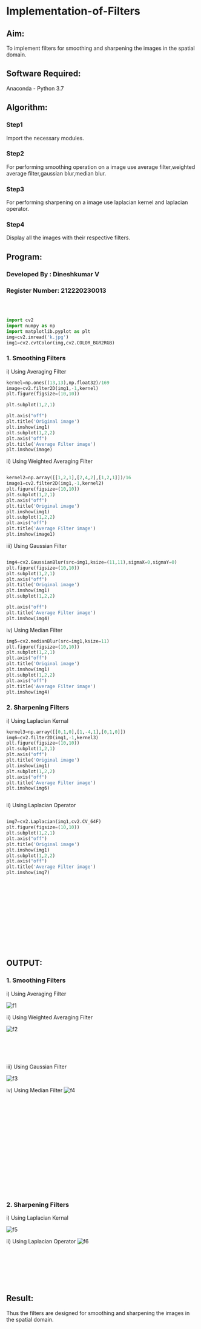 # Implementation-of-Filters
## Aim:
To implement filters for smoothing and sharpening the images in the spatial domain.

## Software Required:
Anaconda - Python 3.7

## Algorithm:
### Step1
Import the necessary modules.
### Step2
For performing smoothing operation on a image use average filter,weighted average filter,gaussian blur,median blur.

### Step3
For performing sharpening on a image use laplacian kernel and laplacian operator.

### Step4
Display all the images with their respective filters.

## Program:
### Developed By   : Dineshkumar V
### Register Number: 212220230013
</br>

```Python

import cv2
import numpy as np
import matplotlib.pyplot as plt
img=cv2.imread('k.jpg')
img1=cv2.cvtColor(img,cv2.COLOR_BGR2RGB)

```

### 1. Smoothing Filters

i) Using Averaging Filter
```Python
kernel=np.ones((13,13),np.float32)/169
image=cv2.filter2D(img1,-1,kernel)
plt.figure(figsize=(10,10))

plt.subplot(1,2,1)

plt.axis("off")
plt.title('Original image')
plt.imshow(img1)
plt.subplot(1,2,2)
plt.axis("off")
plt.title('Average Filter image')
plt.imshow(image)


```
ii) Using Weighted Averaging Filter
```Python

kernel2=np.array([[1,2,1],[2,4,2],[1,2,1]])/16
image1=cv2.filter2D(img1,-1,kernel2)
plt.figure(figsize=(10,10))
plt.subplot(1,2,1)
plt.axis("off")
plt.title('Original image')
plt.imshow(img1)
plt.subplot(1,2,2)
plt.axis("off")
plt.title('Average Filter image')
plt.imshow(image1)


```
iii) Using Gaussian Filter
```Python

img4=cv2.GaussianBlur(src=img1,ksize=(11,11),sigmaX=0,sigmaY=0)
plt.figure(figsize=(10,10))
plt.subplot(1,2,1)
plt.axis("off")
plt.title('Original image')
plt.imshow(img1)
plt.subplot(1,2,2)

plt.axis("off")
plt.title('Average Filter image')
plt.imshow(img4)


```






iv) Using Median Filter
```Python
img5=cv2.medianBlur(src=img1,ksize=11)
plt.figure(figsize=(10,10))
plt.subplot(1,2,1)
plt.axis("off")
plt.title('Original image')
plt.imshow(img1)
plt.subplot(1,2,2)
plt.axis("off")
plt.title('Average Filter image')
plt.imshow(img4)


```

### 2. Sharpening Filters
i) Using Laplacian Kernal
```Python
kernel3=np.array([[0,1,0],[1,-4,1],[0,1,0]])
img6=cv2.filter2D(img1,-1,kernel3)
plt.figure(figsize=(10,10))
plt.subplot(1,2,1)
plt.axis("off")
plt.title('Original image')
plt.imshow(img1)
plt.subplot(1,2,2)
plt.axis("off")
plt.title('Average Filter image')
plt.imshow(img6)



```
ii) Using Laplacian Operator
```Python

img7=cv2.Laplacian(img1,cv2.CV_64F)
plt.figure(figsize=(10,10))
plt.subplot(1,2,1)
plt.axis("off")
plt.title('Original image')
plt.imshow(img1)
plt.subplot(1,2,2)
plt.axis("off")
plt.title('Average Filter image')
plt.imshow(img7)



```

## <br/><br/><br/><br/><br/><br/><br/>OUTPUT:
### 1. Smoothing Filters

i) Using Averaging Filter

![f1](https://user-images.githubusercontent.com/75235789/167658716-83b5ba29-65b6-43e4-a496-cf2dd2a69af7.jpg)


ii) Using Weighted Averaging Filter

![f2](https://user-images.githubusercontent.com/75235789/167658713-38b1b6e4-5237-4890-bb5d-777a87b02bb9.jpg)

<br/><br/><br/><br/>iii) Using Gaussian Filter

![f3](https://user-images.githubusercontent.com/75235789/167658708-9cdd3d3e-0ac5-4c0b-86fe-fea29ebe9a3f.jpg)

iv) Using Median Filter
![f4](https://user-images.githubusercontent.com/75235789/167658699-9efda682-e02a-461d-b9c8-4d4dee9c80f1.jpg)


### <br/><br/><br/><br/><br/><br/><br/><br/><br/><br/><br/><br/><br/>2. Sharpening Filters


i) Using Laplacian Kernal

![f5](https://user-images.githubusercontent.com/75235789/167658726-a3ed6e1b-ecc7-4027-8e01-eed12088df64.jpg)



ii) Using Laplacian Operator
![f6](https://user-images.githubusercontent.com/75235789/167658721-28c9588a-d223-4b72-8429-a03006346749.jpg)


## <br/><br/><br/><br/>Result:
Thus the filters are designed for smoothing and sharpening the images in the spatial domain.
